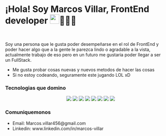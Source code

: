 <h1>
    ¡Hola!  Soy Marcos Villar, FrontEnd developer   <img 
     src="https://user-images.githubusercontent.com/42378118/110234147-e3259600-7f4e-11eb-95be-0c4047144dea.gif"
      width="30"  
    />👨🏻‍💻
</h1>
<br/>
<P>Soy una persona que le gusta poder desempeñarse en el rol de FrontEnd y poder hacer algo que a la gente le parezca lindo o agradable a la vista, actualmente trabajo de eso pero en un futuro me gustaria poder llegar a ser un FullStack.</P>
<ul>
    <li>Me gusta probar cosas nuevas y nuevos metodos de hacer las cosas</li>
    <li>Si no estoy codeando, seguramente este jugando LOL xD</li>
</ul>

<h3>
    Tecnologias que domino
</h3>
<div align="center" dir="auto" style='width:550px;margin:auto'>
    <img src='https://img.shields.io/badge/HTML5-E34F26?style=for-the-badge&logo=html5&logoColor=white'/>
    <img src='https://img.shields.io/badge/CSS3-1572B6?style=for-the-badge&logo=css3&logoColor=white'/>
    <img src='https://img.shields.io/badge/JavaScript-F7DF1E?style=for-the-badge&logo=javascript&logoColor=black'/>
    <img src='https://img.shields.io/badge/Node.js-43853D?style=for-the-badge&logo=node.js&logoColor=white'/>
    <img src='https://img.shields.io/badge/Sass-CC6699?style=for-the-badge&logo=sass&logoColor=white'/>
    <img src='https://img.shields.io/badge/React-20232A?style=for-the-badge&logo=react&logoColor=61DAFB'/>
    <img src='https://img.shields.io/badge/Express.js-404D59?style=for-the-badge'/>
    <img src='https://img.shields.io/badge/Redux-593D88?style=for-the-badge&logo=redux&logoColor=white'/>
</div>
<h3>
   Comuniquemonos
</h3>
<div>
    <ul>
        <li>Email: Marcos.villar456@gmail.com</li>
        <li>Linkedin: www.linkedin.com/in/marcos-villar</li>
    </ul>
</div>
